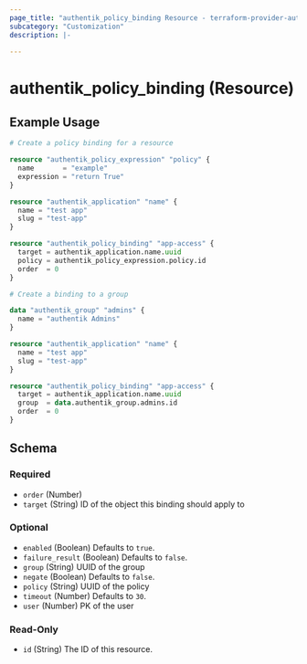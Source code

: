 ```yaml
---
page_title: "authentik_policy_binding Resource - terraform-provider-authentik"
subcategory: "Customization"
description: |-
  
---
```


# authentik_policy_binding (Resource)




## Example Usage

```terraform
# Create a policy binding for a resource

resource "authentik_policy_expression" "policy" {
  name       = "example"
  expression = "return True"
}

resource "authentik_application" "name" {
  name = "test app"
  slug = "test-app"
}

resource "authentik_policy_binding" "app-access" {
  target = authentik_application.name.uuid
  policy = authentik_policy_expression.policy.id
  order  = 0
}

# Create a binding to a group

data "authentik_group" "admins" {
  name = "authentik Admins"
}

resource "authentik_application" "name" {
  name = "test app"
  slug = "test-app"
}

resource "authentik_policy_binding" "app-access" {
  target = authentik_application.name.uuid
  group  = data.authentik_group.admins.id
  order  = 0
}
```

<!-- schema generated by tfplugindocs -->
## Schema

### Required

- `order` (Number)
- `target` (String) ID of the object this binding should apply to

### Optional

- `enabled` (Boolean) Defaults to `true`.
- `failure_result` (Boolean) Defaults to `false`.
- `group` (String) UUID of the group
- `negate` (Boolean) Defaults to `false`.
- `policy` (String) UUID of the policy
- `timeout` (Number) Defaults to `30`.
- `user` (Number) PK of the user

### Read-Only

- `id` (String) The ID of this resource.
